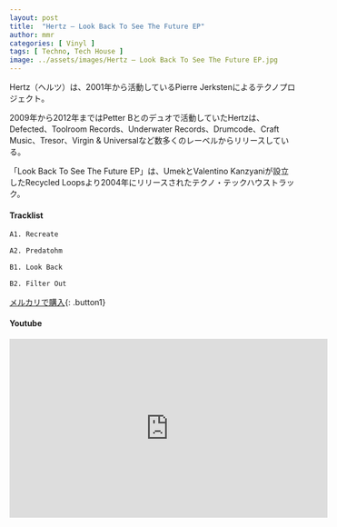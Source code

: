 ```yaml
---
layout: post
title:  "Hertz – Look Back To See The Future EP"
author: mmr
categories: [ Vinyl ]
tags: [ Techno, Tech House ]
image: ../assets/images/Hertz – Look Back To See The Future EP.jpg
---
```


Hertz（ヘルツ）は、2001年から活動しているPierre Jerkstenによるテクノプロジェクト。

2009年から2012年まではPetter Bとのデュオで活動していたHertzは、Defected、Toolroom Records、Underwater Records、Drumcode、Craft Music、Tresor、Virgin & Universalなど数多くのレーベルからリリースしている。

「Look Back To See The Future EP」は、UmekとValentino Kanzyaniが設立したRecycled Loopsより2004年にリリースされたテクノ・テックハウストラック。

#### Tracklist
```md
A1. Recreate

A2. Predatohm

B1. Look Back

B2. Filter Out
```

[メルカリで購入](https://jp.mercari.com/item/m43260356150?afid=6142608987){: .button1}

#### Youtube
<iframe width="560" height="315" src="https://www.youtube.com/embed/fa5dW6r9m6I?si=mz-cdiO0bPcNGjhb" title="YouTube video player" frameborder="0" allow="accelerometer; autoplay; clipboard-write; encrypted-media; gyroscope; picture-in-picture; web-share" referrerpolicy="strict-origin-when-cross-origin" allowfullscreen></iframe>